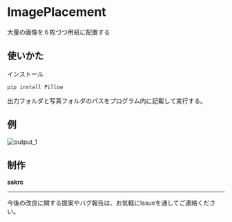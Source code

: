 # ImagePlacement
大量の画像を６枚づつ用紙に配置する



## 使いかた
インストール
```
pip install Pillow
```
出力フォルダと写真フォルダのパスをプログラム内に記載して実行する。


## 例
![output_1](https://github.com/user-attachments/assets/d751e2e3-b704-4cbc-92fb-9bd02e0c447f)


## 制作
**sskrc**

---

今後の改良に関する提案やバグ報告は、お気軽にIssueを通してご連絡ください。

